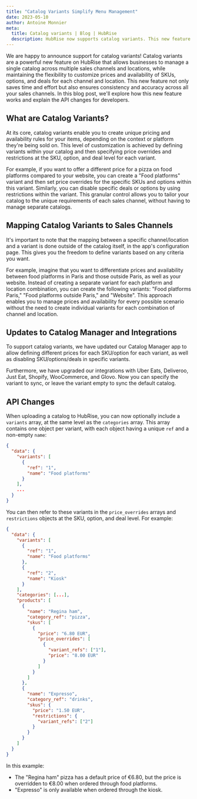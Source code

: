 ```yaml
---
title: "Catalog Variants Simplify Menu Management"
date: 2023-05-10
author: Antoine Monnier
meta:
  title: Catalog variants | Blog | HubRise
  description: HubRise now supports catalog variants. This new feature allows businesses to manage a single catalog across multiple channels and locations while maintaining the flexibility to customize prices and availability of SKUs, options, and deals for each channel and location.
---
```


We are happy to announce support for catalog variants! Catalog variants are a powerful new feature on HubRise that allows businesses to manage a single catalog across multiple sales channels and locations, while maintaining the flexibility to customize prices and availability of SKUs, options, and deals for each channel and location. This new feature not only saves time and effort but also ensures consistency and accuracy across all your sales channels. In this blog post, we'll explore how this new feature works and explain the API changes for developers.

## What are Catalog Variants?

At its core, catalog variants enable you to create unique pricing and availability rules for your items, depending on the context or platform they're being sold on. This level of customization is achieved by defining variants within your catalog and then specifying price overrides and restrictions at the SKU, option, and deal level for each variant.

For example, if you want to offer a different price for a pizza on food platforms compared to your website, you can create a "Food platforms" variant and then set price overrides for the specific SKUs and options within this variant. Similarly, you can disable specific deals or options by using restrictions within the variant. This granular control allows you to tailor your catalog to the unique requirements of each sales channel, without having to manage separate catalogs.

## Mapping Catalog Variants to Sales Channels

It's important to note that the mapping between a specific channel/location and a variant is done outside of the catalog itself, in the app's configuration page. This gives you the freedom to define variants based on any criteria you want.

For example, imagine that you want to differentiate prices and availability between food platforms in Paris and those outside Paris, as well as your website. Instead of creating a separate variant for each platform and location combination, you can create the following variants: "Food platforms Paris," "Food platforms outside Paris," and "Website". This approach enables you to manage prices and availability for every possible scenario without the need to create individual variants for each combination of channel and location.

## Updates to Catalog Manager and Integrations

To support catalog variants, we have updated our Catalog Manager app to allow defining different prices for each SKU/option for each variant, as well as disabling SKU/options/deals in specific variants.

Furthermore, we have upgraded our integrations with Uber Eats, Deliveroo, Just Eat, Shopify, WooCommerce, and Glovo. Now you can specify the variant to sync, or leave the variant empty to sync the default catalog.

## API Changes

When uploading a catalog to HubRise, you can now optionally include a `variants` array, at the same level as the `categories` array. This array contains one object per variant, with each object having a unique `ref` and a non-empty `name`:

```json
{
  "data": {
    "variants": [
      {
        "ref": "1",
        "name": "Food platforms"
      }
    ],
    ...
  }
}
```

You can then refer to these variants in the `price_overrides` arrays and `restrictions` objects at the SKU, option, and deal level. For example:

```json
{
  "data": {
    "variants": [
      {
        "ref": "1",
        "name": "Food platforms"
      },
      {
        "ref": "2",
        "name": "Kiosk"
      }
    ],
    "categories": [...],
    "products": [
      {
        "name": "Regina ham",
        "category_ref": "pizza",
        "skus": [
          {
            "price": "6.80 EUR",
            "price_overrides": [
              {
                "variant_refs": ["1"],
                "price": "8.00 EUR"
              }
            ]
          }
        ]
      },
      {
        "name": "Expresso",
        "category_ref": "drinks",
        "skus": {
          "price": "1.50 EUR",
          "restrictions": {
            "variant_refs": ["2"]
          }
        }
      }
    ]
  }
}
```

In this example:

- The "Regina ham" pizza has a default price of €6.80, but the price is overridden to €8.00 when ordered through food platforms.
- "Expresso" is only available when ordered through the kiosk.
